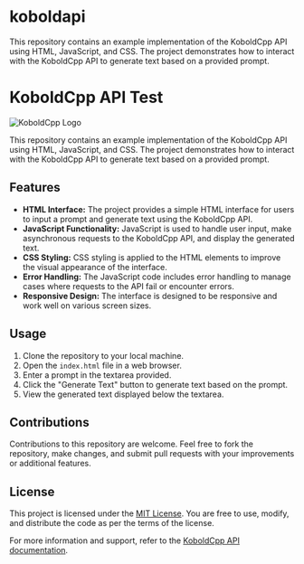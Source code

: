 # koboldapi
This repository contains an example implementation of the KoboldCpp API using HTML, JavaScript, and CSS. The project demonstrates how to interact with the KoboldCpp API to generate text based on a provided prompt.

# KoboldCpp API Test

![KoboldCpp Logo](https://wikia.schneedc.com/kobolddiscordgear.png)

This repository contains an example implementation of the KoboldCpp API using HTML, JavaScript, and CSS. The project demonstrates how to interact with the KoboldCpp API to generate text based on a provided prompt.

## Features

- **HTML Interface:** The project provides a simple HTML interface for users to input a prompt and generate text using the KoboldCpp API.
- **JavaScript Functionality:** JavaScript is used to handle user input, make asynchronous requests to the KoboldCpp API, and display the generated text.
- **CSS Styling:** CSS styling is applied to the HTML elements to improve the visual appearance of the interface.
- **Error Handling:** The JavaScript code includes error handling to manage cases where requests to the API fail or encounter errors.
- **Responsive Design:** The interface is designed to be responsive and work well on various screen sizes.

## Usage

1. Clone the repository to your local machine.
2. Open the `index.html` file in a web browser.
3. Enter a prompt in the textarea provided.
4. Click the "Generate Text" button to generate text based on the prompt.
5. View the generated text displayed below the textarea.

## Contributions

Contributions to this repository are welcome. Feel free to fork the repository, make changes, and submit pull requests with your improvements or additional features.

## License

This project is licensed under the [MIT License](LICENSE). You are free to use, modify, and distribute the code as per the terms of the license.

For more information and support, refer to the [KoboldCpp API documentation](https://koboldai-koboldcpp-tiefighter.hf.space/docs).

